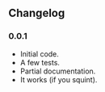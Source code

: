 ## Changelog

### 0.0.1

* Initial code.
* A few tests.
* Partial documentation.
* It works (if you squint).
